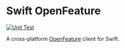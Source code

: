 # Swift OpenFeature

[![Unit Test](https://github.com/swift-open-feature/swift-open-feature/actions/workflows/unit-test.yaml/badge.svg)](https://github.com/swift-open-feature/swift-open-feature/actions/workflows/unit-test.yaml)

A cross-platform [OpenFeature](https://openfeature.dev) client for Swift.
